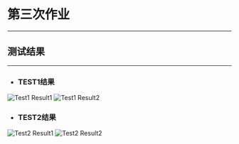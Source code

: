# 第三次作业
---
## 测试结果
---
- ### TEST1结果
![Test1 Result1](/Test1_1.png)
![Test1 Result2](/Test1_2.png)

- ### TEST2结果
![Test2 Result1](/Test2_1.png)
![Test2 Result2](/Test2_2.png)